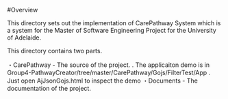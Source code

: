 #Overview

This directory sets out the implementation of CarePathway System which is a system for the  Master of Software Engineering Project for the University of Adelaide.

This directory contains two parts.

・CarePathway - The source of the project.
  . The applicaiton demo  is in   Group4-PathwayCreator/tree/master/CarePathway/Gojs/FilterTest/App
  . Just open AjJsonGojs.html to inspect the demo
・Documents - The documentation of the project.
